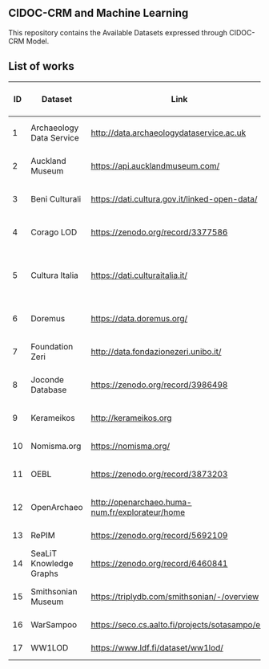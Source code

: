 ## CIDOC-CRM and Machine Learning

This repository contains the Available Datasets expressed through CIDOC-CRM Model.


## List of works

| ID  | Dataset | Link | Domain | Triples |SPARQL Endpoint/ API | Data Dump |
|---|---|---|---|---|---|---|
| 1 | Archaeology Data Service| http://data.archaeologydataservice.ac.uk | Heritage Data of United Kingdom | 1,559,912 | ✓ | |
2|Auckland Museum|https://api.aucklandmuseum.com/|Auckland Museum, New Zealand|>10,000,000|✓|\\\hline
3|Beni Culturali |https://dati.cultura.gov.it/linked-open-data/|Cultural Institutions in Italy|755,702,389|✓|✓\\\hline
4|Corago LOD |https://zenodo.org/record/3377586|Italian Opera,1600 to 1900|22,399,698||✓\\\hline
5|Cultura Italia|https://dati.culturaitalia.it/|Italian Painting, Painters, Sounds and Videos|41,901,551|✓|\\\hline
6| Doremus |https://data.doremus.org/|World Classical Music|91,093,377|✓|\\\hline
7|Foundation Zeri |http://data.fondazionezeri.unibo.it/|Photography and Italian Painters|11,827,416|✓|✓\\\hline
8|Joconde Database|https://zenodo.org/record/3986498|French cultural heritage|~11,000,000||✓\\\hline
9| Kerameikos|http://kerameikos.org|Ceramics of Ancient Greece|289,590|✓ |✓\\\hline
10|Nomisma.org|https://nomisma.org/|Numismatic concepts |9,933,870|✓|✓\\\hline
11|OEBL|https://zenodo.org/record/3873203|Austrian Biographical Dictionary|~600,000||✓\\\hline
12| OpenArchaeo |http://openarchaeo.huma-num.fr/explorateur/home|Platform for archaeological data|1,548,827|✓|\\\hline
13|RePIM |https://zenodo.org/record/5692109|Italian Music, 1500-1700|4,427,647||✓\\\hline
14| SeaLiT Knowledge Graphs | https://zenodo.org/record/6460841 | Maritime History, 1850s-1920s | ~18,500,000 | | ✓\\\hline     
15|Smithsonian Museum|https://triplydb.com/smithsonian/-/overview|Smithsonian American Art Museum|2,802,768|✓|✓\\\hline
16| WarSampoo  |https://seco.cs.aalto.fi/projects/sotasampo/en/|Finnish World War II|14,322,426|✓|✓\\\hline
17| WW1LOD  |https://www.ldf.fi/dataset/ww1lod/|Finnish World War I|47,616|✓|✓\\\hline
